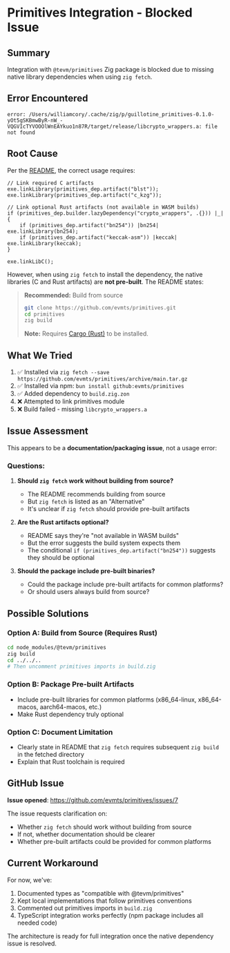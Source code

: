 # Primitives Integration - Blocked Issue

## Summary

Integration with `@tevm/primitives` Zig package is blocked due to missing native library dependencies when using `zig fetch`.

## Error Encountered

```
error: /Users/williamcory/.cache/zig/p/guillotine_primitives-0.1.0-yOt5gSKBmwByR-nW_-VQGVIcTYVOOOlWnEAYkuo1n87R/target/release/libcrypto_wrappers.a: file not found
```

## Root Cause

Per the [README](https://github.com/evmts/primitives/blob/main/README.md#using-as-a-dependency), the correct usage requires:

```zig
// Link required C artifacts
exe.linkLibrary(primitives_dep.artifact("blst"));
exe.linkLibrary(primitives_dep.artifact("c_kzg"));

// Link optional Rust artifacts (not available in WASM builds)
if (primitives_dep.builder.lazyDependency("crypto_wrappers", .{})) |_| {
    if (primitives_dep.artifact("bn254")) |bn254| exe.linkLibrary(bn254);
    if (primitives_dep.artifact("keccak-asm")) |keccak| exe.linkLibrary(keccak);
}

exe.linkLibC();
```

However, when using `zig fetch` to install the dependency, the native libraries (C and Rust artifacts) are **not pre-built**. The README states:

> **Recommended:** Build from source
> ```bash
> git clone https://github.com/evmts/primitives.git
> cd primitives
> zig build
> ```
> **Note:** Requires [Cargo (Rust)](https://www.rust-lang.org/tools/install) to be installed.

## What We Tried

1. ✅ Installed via `zig fetch --save https://github.com/evmts/primitives/archive/main.tar.gz`
2. ✅ Installed via npm: `bun install github:evmts/primitives`
3. ✅ Added dependency to `build.zig.zon`
4. ❌ Attempted to link primitives module
5. ❌ Build failed - missing `libcrypto_wrappers.a`

## Issue Assessment

This appears to be a **documentation/packaging issue**, not a usage error:

### Questions:

1. **Should `zig fetch` work without building from source?**
   - The README recommends building from source
   - But `zig fetch` is listed as an "Alternative"
   - It's unclear if `zig fetch` should provide pre-built artifacts

2. **Are the Rust artifacts optional?**
   - README says they're "not available in WASM builds"
   - But the error suggests the build system expects them
   - The conditional `if (primitives_dep.artifact("bn254"))` suggests they should be optional

3. **Should the package include pre-built binaries?**
   - Could the package include pre-built artifacts for common platforms?
   - Or should users always build from source?

## Possible Solutions

### Option A: Build from Source (Requires Rust)
```bash
cd node_modules/@tevm/primitives
zig build
cd ../../..
# Then uncomment primitives imports in build.zig
```

### Option B: Package Pre-built Artifacts
- Include pre-built libraries for common platforms (x86_64-linux, x86_64-macos, aarch64-macos, etc.)
- Make Rust dependency truly optional

### Option C: Document Limitation
- Clearly state in README that `zig fetch` requires subsequent `zig build` in the fetched directory
- Explain that Rust toolchain is required

## GitHub Issue

**Issue opened**: https://github.com/evmts/primitives/issues/7

The issue requests clarification on:
- Whether `zig fetch` should work without building from source
- If not, whether documentation should be clearer
- Whether pre-built artifacts could be provided for common platforms

## Current Workaround

For now, we've:
1. Documented types as "compatible with @tevm/primitives"
2. Kept local implementations that follow primitives conventions
3. Commented out primitives imports in `build.zig`
4. TypeScript integration works perfectly (npm package includes all needed code)

The architecture is ready for full integration once the native dependency issue is resolved.
